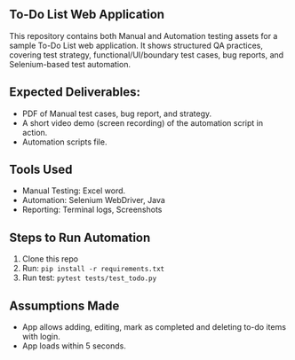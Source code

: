 ## To-Do List Web Application
This repository contains both Manual and Automation testing assets for a sample To-Do List web application. It shows structured QA practices, covering test strategy, functional/UI/boundary test cases, bug reports, and Selenium-based test automation.

## Expected Deliverables:
- PDF of Manual test cases, bug report, and strategy.
- A short video demo (screen recording) of the automation script in action.
- Automation scripts file.

## Tools Used
- Manual Testing: Excel word.
- Automation: Selenium WebDriver, Java
- Reporting: Terminal logs, Screenshots

## Steps to Run Automation
1. Clone this repo
2. Run: `pip install -r requirements.txt`
3. Run test: `pytest tests/test_todo.py`

## Assumptions Made
- App allows adding, editing, mark as completed and deleting to-do items with login.
- App loads within 5 seconds.
